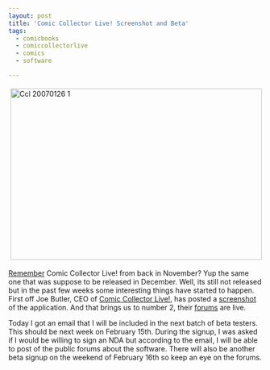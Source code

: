 ```yaml
---
layout: post
title: 'Comic Collector Live! Screenshot and Beta'
tags:
  - comicbooks
  - comiccollectorlive
  - comics
  - software

---
```


<img src="http://www.the8thsign.com/wp-content/uploads/2007/02/CCL_20070126_1-tm.jpg" alt="Ccl 20070126 1" border="0" height="340" hspace="4" vspace="4" width="499" />

<a href="http://www.the8thsign.com/2006/11/08/comic-collector-live/">Remember</a> Comic Collector Live! from back in November? Yup the same one that was suppose to be released in December. Well, its still not released but in the past few weeks some interesting things have started to happen. First off Joe Butler, CEO of <a href="http://www.comiccollectorlive.com/?id=196&amp;cs=5WIGUVG5">Comic Collector Live!</a>, has posted a <a href="http://www.comiccollectorlive.com/Forum/default.aspx?g=posts&amp;t=49">screenshot</a> of the application. And that brings us to number 2, their <a href="http://www.comiccollectorlive.com/forum/default.aspx">forums</a> are live.

Today I got an email that I will be included in the next batch of beta testers. This should be next week on February 15th. During the signup, I was asked if I would be willing to sign an NDA but according to the email, I will be able to post of the public forums about the software. There will also be another beta signup on the weekend of February 16th so keep an eye on the forums.

<!-- technorati tags start -->
<!-- technorati tags end -->
